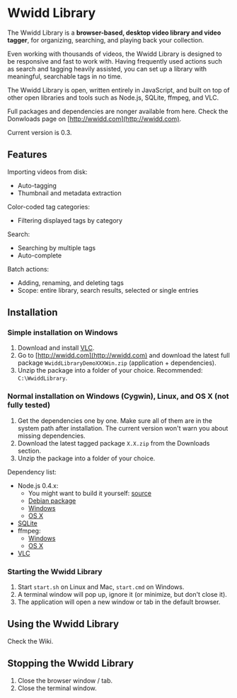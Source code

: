 Wwidd Library
=============

The Wwidd Library is a **browser-based, desktop video library and video tagger**, for organizing, searching, and playing back your collection.

Even working with thousands of videos, the Wwidd Library is designed to be responsive and fast to work with. Having frequently used actions such as search and tagging heavily assisted, you can set up a library with meaningful, searchable tags in no time.

The Wwidd Library is open, written entirely in JavaScript, and built on top of other open libraries and tools such as Node.js, SQLite, ffmpeg, and VLC.

Full packages and dependencies are nonger available from here. Check the Donwloads page on [http://wwidd.com](http://wwidd.com).

Current version is 0.3.

Features
--------

Importing videos from disk:

- Auto-tagging
- Thumbnail and metadata extraction

Color-coded tag categories:

- Filtering displayed tags by category

Search:

- Searching by multiple tags
- Auto-complete

Batch actions:

- Adding, renaming, and deleting tags
- Scope: entire library, search results, selected or single entries

Installation
------------

### Simple installation on Windows

1. Download and install [VLC](http://www.videolan.org/vlc/).
2. Go to [http://wwidd.com](http://wwidd.com) and download the latest full package `WwiddLibraryDemoXXXWin.zip` (application + dependencies).
3. Unzip the package into a folder of your choice. Recommended: `C:\WwiddLibrary`.

### Normal installation on Windows (Cygwin), Linux, and OS X (not fully tested)

1. Get the dependencies one by one. Make sure all of them are in the system path after installation. The current version won't warn you about missing dependencies.
2. Download the latest tagged package `X.X.zip` from the Downloads section.
3. Unzip the package into a folder of your choice.

Dependency list:

- Node.js 0.4.x:
	- You might want to build it yourself: [source](http://nodejs.org/#download)
	- [Debian package](http://packages.debian.org/search?keywords=nodejs)
	- [Windows](http://node-js.prcn.co.cc/)
	- [OS X](https://sites.google.com/site/nodejsmacosx/)
- [SQLite](http://www.sqlite.org/download.html)
- ffmpeg:
	- [Windows](http://ffmpeg.zeranoe.com/builds/)
	- [OS X](http://ffmpegx.com/download.html)
- [VLC](http://www.videolan.org/vlc/)

### Starting the Wwidd Library

1. Start `start.sh` on Linux and Mac, `start.cmd` on Windows.
2. A terminal window will pop up, ignore it (or minimize, but don't close it).
3. The application will open a new window or tab in the default browser.

Using the Wwidd Library
-----------------------

Check the Wiki.

Stopping the Wwidd Library
--------------------------

1. Close the browser window / tab.
2. Close the terminal window.

